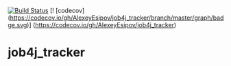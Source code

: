 [![Build Status](https://travis-ci.org/AlexeyEsipov/job4j_tracker.svg?branch=master)](https://travis-ci.org/AlexeyEsipov/job4j_tracker)
[! [codecov] (https://codecov.io/gh/AlexeyEsipov/job4j_tracker/branch/master/graph/badge.svg)] (https://codecov.io/gh/AlexeyEsipov/job4j_tracker)

# job4j_tracker